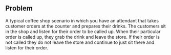 ## Problem
A typical coffee shop scenario in which you have an attendant that takes customer orders at the counter and prepares their drinks.
The customers sit in the shop and listen for their order to be called up. When their particular order is called up, they grab the drink and leave the store. If their order is not called they do not leave the store and continue to just sit there and listen for their order.
